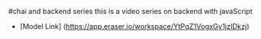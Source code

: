 #chai and backend series 
this is a video series on backend with javaScript
- [Model Link] (https://app.eraser.io/workspace/YtPqZ1VogxGy1jzIDkzj)